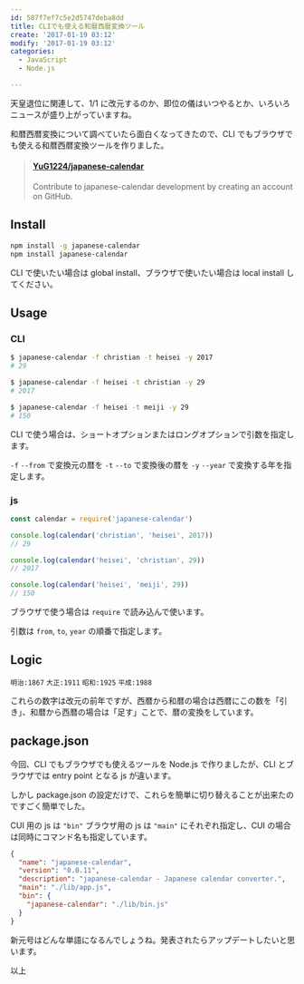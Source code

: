 ```yaml
---
id: 587f7ef7c5e2d5747deba8dd
title: CLIでも使える和暦西暦変換ツール
create: '2017-01-19 03:12'
modify: '2017-01-19 03:12'
categories:
  - JavaScript
  - Node.js

---
```


天皇退位に関連して、1/1 に改元するのか、即位の儀はいつやるとか、いろいろニュースが盛り上がっていますね。

和暦西暦変換について調べていたら面白くなってきたので、CLI でもブラウザでも使える和暦西暦変換ツールを作りました。

<blockquote class="embedly-card" data-card-key="efc9713d77434ae8b88ef22dda0a91e8" data-card-controls="0" data-card-width="500" data-card-type="article" data-card-align="left"><h4><a href="https://github.com/YuG1224/japanese-calendar">YuG1224/japanese-calendar</a></h4><p>Contribute to japanese-calendar development by creating an account on GitHub.</p></blockquote>
<script async src="//cdn.embedly.com/widgets/platform.js" charset="UTF-8"></script>

<!-- more -->

## Install

```bash
npm install -g japanese-calendar
npm install japanese-calendar
```

CLI で使いたい場合は global install、ブラウザで使いたい場合は local install してください。

## Usage

### CLI

```bash
$ japanese-calendar -f christian -t heisei -y 2017
# 29

$ japanese-calendar -f heisei -t christian -y 29
# 2017

$ japanese-calendar -f heisei -t meiji -y 29
# 150
```

CLI で使う場合は、ショートオプションまたはロングオプションで引数を指定します。

`-f` `--from` で変換元の暦を `-t` `--to` で変換後の暦を `-y` `--year` で変換する年を指定します。

### js

```js
const calendar = require('japanese-calendar')

console.log(calendar('christian', 'heisei', 2017))
// 29

console.log(calendar('heisei', 'christian', 29))
// 2017

console.log(calendar('heisei', 'meiji', 29))
// 150
```

ブラウザで使う場合は `require` で読み込んで使います。

引数は `from`, `to`, `year` の順番で指定します。

## Logic

`明治:1867` `大正:1911` `昭和:1925` `平成:1988`

これらの数字は改元の前年ですが、西暦から和暦の場合は西暦にこの数を「引き」、和暦から西暦の場合は「足す」ことで、暦の変換をしています。

## package.json

今回、CLI でもブラウザでも使えるツールを Node.js で作りましたが、CLI とブラウザでは entry point となる js が違います。

しかし package.json の設定だけで、これらを簡単に切り替えることが出来たのですごく簡単でした。

CUI 用の js は `"bin"` ブラウザ用の js は `"main"` にそれぞれ指定し、CUI の場合は同時にコマンド名も指定しています。

```json
{
  "name": "japanese-calendar",
  "version": "0.0.11",
  "description": "japanese-calendar - Japanese calendar converter.",
  "main": "./lib/app.js",
  "bin": {
    "japanese-calendar": "./lib/bin.js"
  }
}
```

新元号はどんな単語になるんでしょうね。発表されたらアップデートしたいと思います。

以上
